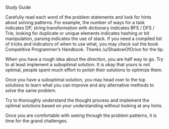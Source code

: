 Study Guide

Carefully read each word of the problem statements and look for hints about solving patterns. For example, the number of ways for a task indicates DP, string transformation with dictionary indicates BFS / DFS / Trie, looking for duplicate or unique elements indicates hashing or bit manipulation, parsing indicates the use of stack. If you need a compiled list of tricks and indicators of when to use what, you may check out the book Competitive Programmer’s Handbook. Thanks /u/ShadowOfOrion for the tip.

When you have a rough idea about the direction, you are half way to go. Try to at least implement a suboptimal solution. It is okay that yours is not optimal, people spent much effort to polish their solutions to optimize them.

Once you have a suboptimal solution, you may head over to the top solutions to learn what you can improve and any alternative methods to solve the same problem.

Try to thoroughly understand the thought process and implement the optimal solutions based on your understanding without looking at any hints.

Once you are comfortable with seeing through the problem patterns, it is time for the grand challenges.